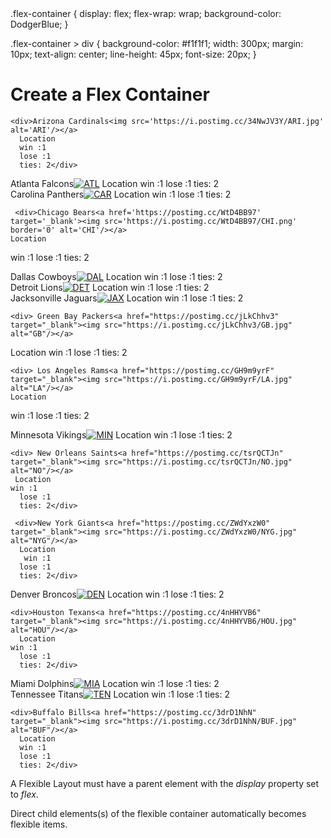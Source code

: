 <!DOCTYPE html>
<html lang="en" >
<head>
  <meta charset="UTF-8">
  <title>CodePen - mp</title>
  <link rel="stylesheet" href="./style.css">

</head>
<body>
<!-- partial:index.partial.html -->
<head>
  </style>
.flex-container {
  display: flex;
  flex-wrap: wrap;
  background-color: DodgerBlue;
}

.flex-container > div {
  background-color: #f1f1f1;
  width: 300px;
  margin: 10px;
  text-align: center;
  line-height: 45px;
  font-size: 20px;
}</style>
</head>
<body>

<h1>Create a Flex Container</h1>
<div class="flex-container">

    <div>Arizona Cardinals<img src='https://i.postimg.cc/34NwJV3Y/ARI.jpg'  alt='ARI'/></a>
      Location 
      win :1
      lose :1
      ties: 2</div>
    
 <div>Atlanta Falcons<a href='https://postimg.cc/QH1dtpZ9' target='_blank'><img src='https://i.postimg.cc/QH1dtpZ9/ATL.png' border='0' alt='ATL'/></a>
    Location 
    win :1
      lose :1
      ties: 2</div>
    
   <div>Carolina Panthers<a href='https://postimg.cc/G9ZpdXVn' target='_blank'><img src='https://i.postimg.cc/G9ZpdXVn/CAR.png' border='0' alt='CAR'/></a>
    Location
  win :1
      lose :1
      ties: 2</div>
        
     <div>Chicago Bears<a href='https://postimg.cc/WtD4BB97' target='_blank'><img src='https://i.postimg.cc/WtD4BB97/CHI.png' border='0' alt='CHI'/></a>
    Location
  win :1
      lose :1
      ties: 2</div>
    
 <div> Dallas Cowboys<a href='https://postimg.cc/8JYzF4CW' target='_blank'><img src='https://i.postimg.cc/8JYzF4CW/DAL.jpg' border='0' alt='DAL'/></a>
    Location 
    win :1
      lose :1
      ties: 2</div>
  
<div>Detroit Lions<a href="https://postimg.cc/zHRXThLQ" target="_blank"><img src="https://i.postimg.cc/zHRXThLQ/DET.jpg" alt="DET"/></a>
   Location 
    win :1
      lose :1
      ties: 2</div>
    
 <div>  Jacksonville Jaguars<a href="https://postimg.cc/NKGvcTsw" target="_blank"><img src="https://i.postimg.cc/NKGvcTsw/JAX.jpg" alt="JAX"/></a>
    Location 
    win :1
      lose :1
      ties: 2</div>
    
    <div> Green Bay Packers<a href="https://postimg.cc/jLkChhv3" target="_blank"><img src="https://i.postimg.cc/jLkChhv3/GB.jpg" alt="GB"/></a>
  Location
  win :1
      lose :1
      ties: 2</div>
    
    <div> Los Angeles Rams<a href="https://postimg.cc/GH9m9yrF" target="_blank"><img src="https://i.postimg.cc/GH9m9yrF/LA.jpg" alt="LA"/></a>
    Location
   win :1
      lose :1
      ties: 2</div>
    
   <div> Minnesota Vikings<a href="https://postimg.cc/mPhR9M0y" target="_blank"><img src="https://i.postimg.cc/mPhR9M0y/MIN.jpg" alt="MIN"/></a>
    Location
   win :1
      lose :1
      ties: 2</div>
   
    <div> New Orleans Saints<a href="https://postimg.cc/tsrQCTJn" target="_blank"><img src="https://i.postimg.cc/tsrQCTJn/NO.jpg" alt="NO"/></a>
     Location 
    win :1
      lose :1
      ties: 2</div>
    
     <div>New York Giants<a href="https://postimg.cc/ZWdYxzW0" target="_blank"><img src="https://i.postimg.cc/ZWdYxzW0/NYG.jpg" alt="NYG"/></a>
      Location 
       win :1
      lose :1
      ties: 2</div>
    
 <div> Denver Broncos<a href="https://postimg.cc/jDxZ54nZ" target="_blank"><img src="https://i.postimg.cc/jDxZ54nZ/DEN.png" alt="DEN"/></a>
    Location
    win :1
      lose :1
      ties: 2</div>
    
    <div>Houston Texans<a href="https://postimg.cc/4nHHYVB6" target="_blank"><img src="https://i.postimg.cc/4nHHYVB6/HOU.jpg" alt="HOU"/></a>
      Location
    win :1
      lose :1
      ties: 2</div>
    
  <div>  Miami Dolphins<a href="https://postimg.cc/DSDhP0hk" target="_blank"><img src="https://i.postimg.cc/DSDhP0hk/MIA.jpg" alt="MIA"/></a>
    Location
      win :1
      lose :1
      ties: 2</div>
    
   <div>Tennessee Titans<a href="https://postimg.cc/v4b42jMh" target="_blank"><img src="https://i.postimg.cc/v4b42jMh/TEN.jpg" alt="TEN"/></a>
      Location
      win :1
      lose :1
      ties: 2</div>
  
    <div>Buffalo Bills<a href="https://postimg.cc/3drD1NhN" target="_blank"><img src="https://i.postimg.cc/3drD1NhN/BUF.jpg" alt="BUF"/></a>
      Location
      win :1
      lose :1
      ties: 2</div>  
  </main>
</div>

<p>A Flexible Layout must have a parent element with the <em>display</em> property set to <em>flex</em>.</p>

<p>Direct child elements(s) of the flexible container automatically becomes flexible items.</p>

</body>
</html>
<!-- partial -->
  
</body>
</html>
